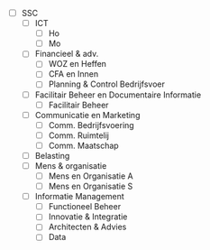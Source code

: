 - [ ] SSC
	- [ ] ICT
		- [ ] Ho
		- [ ] Mo
	- [ ] Financieel & adv.
		- [ ] WOZ en Heffen
		- [ ] CFA en Innen
		- [ ] Planning & Control Bedrijfsvoer
	- [ ] Facilitair Beheer en Documentaire Informatie
		- [ ] Facilitair Beheer
	- [ ] Communicatie en Marketing
		- [ ] Comm. Bedrijfsvoering
		- [ ] Comm. Ruimtelij
		- [ ] Comm. Maatschap
	- [ ] Belasting
	- [ ] Mens & organisatie
		- [ ] Mens en Organisatie A
		- [ ] Mens en Organisatie S
	- [ ] Informatie Management
		- [ ] Functioneel Beheer
		- [ ] Innovatie & Integratie
		- [ ] Architecten & Advies
		- [ ] Data
